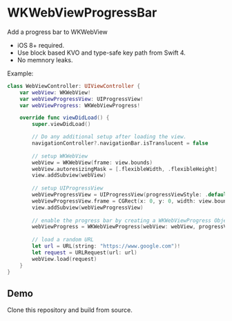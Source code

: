 # WKWebViewProgressBar
Add a progress bar to WKWebView

* iOS 8+ required.
* Use block based KVO and type-safe key path from Swift 4.
* No memnory leaks.

Example:
```swift
class WebViewController: UIViewController {
    var webView: WKWebView!
    var webViewProgressView: UIProgressView!
    var webViewProgress: WKWebViewProgress!

    override func viewDidLoad() {
        super.viewDidLoad()

        // Do any additional setup after loading the view.
        navigationController?.navigationBar.isTranslucent = false
        
        // setup WKWebView
        webView = WKWebView(frame: view.bounds)
        webView.autoresizingMask = [.flexibleWidth, .flexibleHeight]
        view.addSubview(webView)
        
        // setup UIProgressView
        webViewProgressView = UIProgressView(progressViewStyle: .default)
        webViewProgressView.frame = CGRect(x: 0, y: 0, width: view.bounds.width, height: 2)
        view.addSubview(webViewProgressView)
        
        // enable the progress bar by creating a WKWebViewProgress Object
        webViewProgress = WKWebViewProgress(webView: webView, progressView: webViewProgressView)
        
        // load a random URL
        let url = URL(string: "https://www.google.com")!
        let request = URLRequest(url: url)
        webView.load(request)
    }
}
```

## Demo
Clone this repository and build from source. 